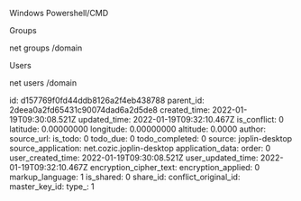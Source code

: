 Windows Powershell/CMD

Groups 

net groups /domain

Users

net users /domain

id: d157769f0fd44ddb8126a2f4eb438788
parent_id: 2deea0a2fd65431c90074dad6a2d5de8
created_time: 2022-01-19T09:30:08.521Z
updated_time: 2022-01-19T09:32:10.467Z
is_conflict: 0
latitude: 0.00000000
longitude: 0.00000000
altitude: 0.0000
author: 
source_url: 
is_todo: 0
todo_due: 0
todo_completed: 0
source: joplin-desktop
source_application: net.cozic.joplin-desktop
application_data: 
order: 0
user_created_time: 2022-01-19T09:30:08.521Z
user_updated_time: 2022-01-19T09:32:10.467Z
encryption_cipher_text: 
encryption_applied: 0
markup_language: 1
is_shared: 0
share_id: 
conflict_original_id: 
master_key_id: 
type_: 1